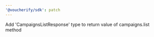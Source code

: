 ```yaml
---
'@voucherify/sdk': patch
---
```


Add 'CampaignsListResponse' type to return value of campaigns.list method
